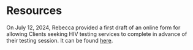 # Resources

On July 12, 2024, Rebecca provided a first draft of an online form for allowing Clients seeking HIV testing services to complete in advance of their testing session. It can be found [here](https://docs.google.com/forms/d/1_IJsjXH9ycdkF_Bi2vJtAe5dTFrXbV8eQNCJUJgeo0o/edit?ts=6691572d).
